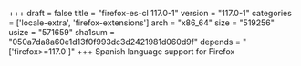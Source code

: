 +++
draft = false
title = "firefox-es-cl 117.0-1"
version = "117.0-1"
categories = ['locale-extra', 'firefox-extensions']
arch = "x86_64"
size = "519256"
usize = "571659"
sha1sum = "050a7da8a60e1d13f0f993dc3d2421981d060d9f"
depends = "['firefox>=117.0']"
+++
Spanish language support for Firefox